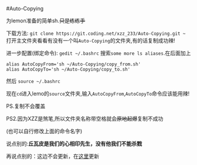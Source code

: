 #Auto-Copying

为lemon准备的简单sh.~~只是练练手~~


下载方法:
```git clone https://git.coding.net/xzz_233/Auto-Copying.git ~```
打开主文件夹看看有没有一个叫`Auto-Copying`的文件夹,有的话复制成功辣!

进一步配置(绑定命令):
```gedit ~/.bashrc```
搜索`some more ls aliases`.在后面加上
```
alias AutoCopyFrom='sh ~/Auto-Copying/copy_from.sh'
alias AutoCopyTo='sh ~/Auto-Copying/copy_to.sh'
```
然后
```source ~/.bashrc```

现在`cd`进入lemo的`source`文件夹,输入`AutoCopyFrom`,`AutoCopyTo`命令应该能用辣!

PS.复制不会覆盖

PS2.因为XZZ是煞笔,所以文件夹名称带空格就会~~原地起爆~~复制不成功

(也可以自行修改上面的命令名字)

说点别的:**丘瓦皮是我们的心相印先生，没有他我们不能杀戮**

再说点别的：这边不会更新，在[这里](https://coding.net/u/xzz_233/p/Auto-Copying/git)更新
